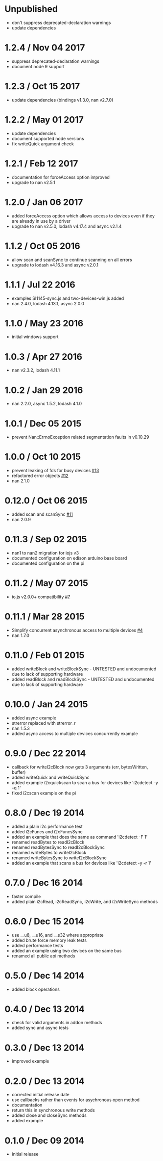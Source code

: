 Unpublished
===========

  * don't suppress deprecated-declaration warnings
  * update dependencies

1.2.4 / Nov 04 2017
===================

  * suppress deprecated-declaration warnings
  * document node 9 support

1.2.3 / Oct 15 2017
===================

  * update dependencies (bindings v1.3.0, nan v2.7.0)

1.2.2 / May 01 2017
===================

  * update dependencies
  * document supported node versions
  * fix writeQuick argument check

1.2.1 / Feb 12 2017
===================

  * documentation for forceAccess option improved
  * upgrade to nan v2.5.1

1.2.0 / Jan 06 2017
===================

  * added forceAccess option which allows access to devices even if they are already in use by a driver
  * upgrade to nan v2.5.0, lodash v4.17.4 and async v2.1.4

1.1.2 / Oct 05 2016
===================

  * allow scan and scanSync to continue scanning on all errors
  * upgrade to lodash v4.16.3 and async v2.0.1

1.1.1 / Jul 22 2016
===================

  * examples SI1145-sync.js and two-devices-win.js added
  * nan 2.4.0, lodash 4.13.1, async 2.0.0

1.1.0 / May 23 2016
===================

  * initial windows support

1.0.3 / Apr 27 2016
===================

  * nan v2.3.2, lodash 4.11.1

1.0.2 / Jan 29 2016
===================

  * nan 2.2.0, async 1.5.2, lodash 4.1.0

1.0.1 / Dec 05 2015
===================

  * prevent Nan::ErrnoException related segmentation faults in v0.10.29

1.0.0 / Oct 10 2015
===================

  * prevent leaking of fds for busy devices [#13](https://github.com/fivdi/i2c-bus/issues/13)
  * refactored error objects [#12](https://github.com/fivdi/i2c-bus/issues/12)
  * nan 2.1.0

0.12.0 / Oct 06 2015
====================

  * added scan and scanSync [#11](https://github.com/fivdi/i2c-bus/issues/11)
  * nan 2.0.9

0.11.3 / Sep 02 2015
====================
  * nan1 to nan2 migration for iojs v3
  * documented configuration on edison arduino base board
  * documented configuration on the pi

0.11.2 / May 07 2015
====================
  * io.js v2.0.0+ compatibility [#7](https://github.com/fivdi/i2c-bus/issues/7)

0.11.1 / Mar 28 2015
====================

  * Simplify concurrent asynchronous access to multiple devices [#4](https://github.com/fivdi/i2c-bus/issues/4)
  * nan 1.7.0

0.11.0 / Feb 01 2015
====================

  * added writeBlock and writeBlockSync - UNTESTED and undocumented due to lack of supporting hardware
  * added readBlock and readBlockSync - UNTESTED and undocumented due to lack of supporting hardware

0.10.0 / Jan 24 2015
====================

  * added async example
  * strerror replaced with strerror_r
  * nan 1.5.3
  * added async access to multiple devices concurrently example

0.9.0 / Dec 22 2014
===================

  * callback for writeI2cBlock now gets 3 arguments (err, bytesWritten, buffer)
  * added writeQuick and writeQuickSync
  * added example i2cquickscan to scan a bus for devices like 'i2cdetect -y -q 1'
  * fixed i2cscan example on the pi

0.8.0 / Dec 19 2014
===================

  * added a plain i2c performance test
  * added i2cFuncs and i2cFuncsSync
  * added an example that does the same as command 'i2cdetect -F 1'
  * renamed readBytes to readI2cBlock
  * renamed readBytesSync to readI2cBlockSync
  * renamed writeBytes to writeI2cBlock
  * renamed writeBytesSync to writeI2cBlockSync
  * added an example that scans a bus for devices like 'i2cdetect -y -r 1'

0.7.0 / Dec 16 2014
===================

  * faster compile
  * added plain i2cRead, i2cReadSync, i2cWrite, and i2cWriteSync methods

0.6.0 / Dec 15 2014
===================

  * use __u8, __u16, and __s32 where appropriate
  * added brute force memory leak tests
  * added performance tests
  * added an example using two devices on the same bus
  * renamed all public api methods

0.5.0 / Dec 14 2014
===================

  * added block operations

0.4.0 / Dec 13 2014
===================

  * check for valid arguments in addon methods
  * added sync and async tests

0.3.0 / Dec 13 2014
===================

  * improved example

0.2.0 / Dec 13 2014
===================

  * corrected initial release date
  * use callbacks rather than events for asychronous open method
  * documentation
  * return this in synchronous write methods
  * added close and closeSync methods
  * added example

0.1.0 / Dec 09 2014
===================

  * initial release

